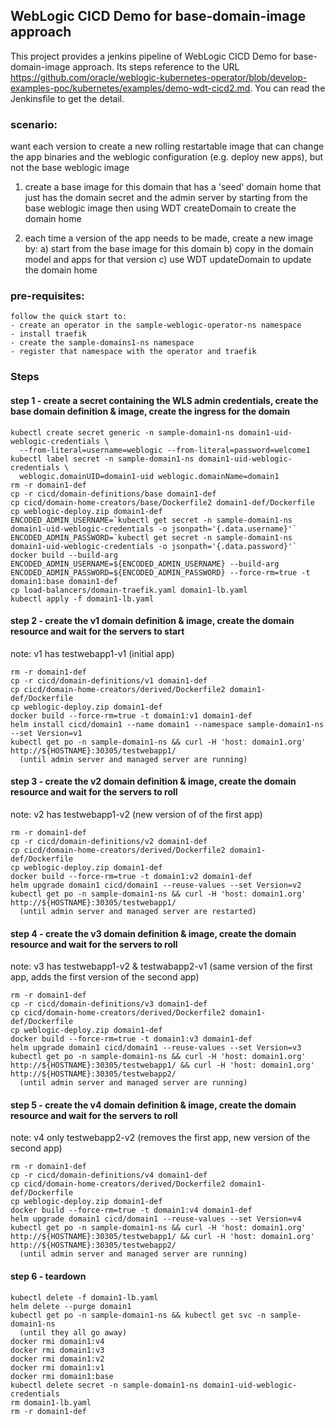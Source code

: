 ## WebLogic CICD Demo for base-domain-image approach

This project provides a jenkins pipeline of WebLogic CICD Demo for base-domain-image approach. Its steps reference to the URL https://github.com/oracle/weblogic-kubernetes-operator/blob/develop-examples-poc/kubernetes/examples/demo-wdt-cicd2.md. 
You can read the Jenkinsfile to get the detail.

### scenario:
  want each version to create a new rolling restartable image that can change
  the app binaries and the weblogic configuration (e.g. deploy new apps), but not
  the base weblogic image

  1) create a base image for this domain that has a 'seed' domain home that just has the
     domain secret and the admin server by starting from the base weblogic image then using
     WDT createDomain to create the domain home

  2) each time a version of the app needs to be made, create a new image by:
    a) start from the base image for this domain
    b) copy in the domain model and apps for that version
    c) use WDT updateDomain to update the domain home
    
### pre-requisites:
    follow the quick start to:
    - create an operator in the sample-weblogic-operator-ns namespace
    - install traefik
    - create the sample-domains1-ns namespace
    - register that namespace with the operator and traefik
    
### Steps
#### step 1 - create a secret containing the WLS admin credentials, create the base domain definition & image, create the ingress for the domain
```
kubectl create secret generic -n sample-domain1-ns domain1-uid-weblogic-credentials \
  --from-literal=username=weblogic --from-literal=password=welcome1
kubectl label secret -n sample-domain1-ns domain1-uid-weblogic-credentials \
  weblogic.domainUID=domain1-uid weblogic.domainName=domain1
rm -r domain1-def
cp -r cicd/domain-definitions/base domain1-def
cp cicd/domain-home-creators/base/Dockerfile2 domain1-def/Dockerfile
cp weblogic-deploy.zip domain1-def
ENCODED_ADMIN_USERNAME=`kubectl get secret -n sample-domain1-ns domain1-uid-weblogic-credentials -o jsonpath='{.data.username}'`
ENCODED_ADMIN_PASSWORD=`kubectl get secret -n sample-domain1-ns domain1-uid-weblogic-credentials -o jsonpath='{.data.password}'`
docker build --build-arg ENCODED_ADMIN_USERNAME=${ENCODED_ADMIN_USERNAME} --build-arg ENCODED_ADMIN_PASSWORD=${ENCODED_ADMIN_PASSWORD} --force-rm=true -t domain1:base domain1-def
cp load-balancers/domain-traefik.yaml domain1-lb.yaml
kubectl apply -f domain1-lb.yaml
```
#### step 2 - create the v1 domain definition & image, create the domain resource and wait for the servers to start
note: v1 has testwebapp1-v1 (initial app)
```
rm -r domain1-def
cp -r cicd/domain-definitions/v1 domain1-def
cp cicd/domain-home-creators/derived/Dockerfile2 domain1-def/Dockerfile
cp weblogic-deploy.zip domain1-def
docker build --force-rm=true -t domain1:v1 domain1-def
helm install cicd/domain1 --name domain1 --namespace sample-domain1-ns --set Version=v1
kubectl get po -n sample-domain1-ns && curl -H 'host: domain1.org' http://${HOSTNAME}:30305/testwebapp1/
  (until admin server and managed server are running)
```

#### step 3 - create the v2 domain definition & image, create the domain resource and wait for the servers to roll
note: v2 has testwebapp1-v2 (new version of of the first app)
```
rm -r domain1-def
cp -r cicd/domain-definitions/v2 domain1-def
cp cicd/domain-home-creators/derived/Dockerfile2 domain1-def/Dockerfile
cp weblogic-deploy.zip domain1-def
docker build --force-rm=true -t domain1:v2 domain1-def
helm upgrade domain1 cicd/domain1 --reuse-values --set Version=v2
kubectl get po -n sample-domain1-ns && curl -H 'host: domain1.org' http://${HOSTNAME}:30305/testwebapp1/
  (until admin server and managed server are restarted)
```

#### step 4 - create the v3 domain definition & image, create the domain resource and wait for the servers to roll
note: v3 has testwebapp1-v2 & testwabapp2-v1 (same version of the first app, adds the first version of the second app)
```
rm -r domain1-def
cp -r cicd/domain-definitions/v3 domain1-def
cp cicd/domain-home-creators/derived/Dockerfile2 domain1-def/Dockerfile
cp weblogic-deploy.zip domain1-def
docker build --force-rm=true -t domain1:v3 domain1-def
helm upgrade domain1 cicd/domain1 --reuse-values --set Version=v3
kubectl get po -n sample-domain1-ns && curl -H 'host: domain1.org' http://${HOSTNAME}:30305/testwebapp1/ && curl -H 'host: domain1.org' http://${HOSTNAME}:30305/testwebapp2/
  (until admin server and managed server are running)
```

#### step 5 - create the v4 domain definition & image, create the domain resource and wait for the servers to roll
note: v4 only testwebapp2-v2 (removes the first app, new version of the second app)
```
rm -r domain1-def
cp -r cicd/domain-definitions/v4 domain1-def
cp cicd/domain-home-creators/derived/Dockerfile2 domain1-def/Dockerfile
cp weblogic-deploy.zip domain1-def
docker build --force-rm=true -t domain1:v4 domain1-def
helm upgrade domain1 cicd/domain1 --reuse-values --set Version=v4
kubectl get po -n sample-domain1-ns && curl -H 'host: domain1.org' http://${HOSTNAME}:30305/testwebapp1/ && curl -H 'host: domain1.org' http://${HOSTNAME}:30305/testwebapp2/
  (until admin server and managed server are running)
```

#### step 6 - teardown
```
kubectl delete -f domain1-lb.yaml
helm delete --purge domain1
kubectl get po -n sample-domain1-ns && kubectl get svc -n sample-domain1-ns
  (until they all go away)
docker rmi domain1:v4
docker rmi domain1:v3
docker rmi domain1:v2
docker rmi domain1:v1
docker rmi domain1:base
kubectl delete secret -n sample-domain1-ns domain1-uid-weblogic-credentials
rm domain1-lb.yaml
rm -r domain1-def
```
